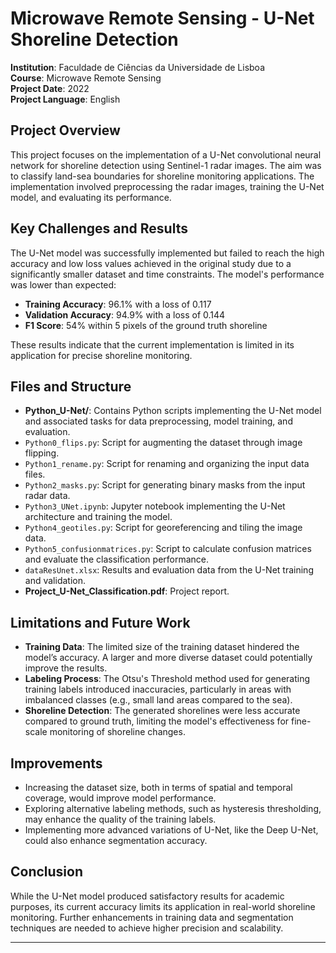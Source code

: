# Microwave Remote Sensing - U-Net Shoreline Detection

**Institution**: Faculdade de Ciências da Universidade de Lisboa  
**Course**: Microwave Remote Sensing  
**Project Date**: 2022  
**Project Language**: English  

## Project Overview

This project focuses on the implementation of a U-Net convolutional neural network for shoreline detection using Sentinel-1 radar images. The aim was to classify land-sea boundaries for shoreline monitoring applications. The implementation involved preprocessing the radar images, training the U-Net model, and evaluating its performance.

## Key Challenges and Results

The U-Net model was successfully implemented but failed to reach the high accuracy and low loss values achieved in the original study due to a significantly smaller dataset and time constraints. The model's performance was lower than expected:
- **Training Accuracy**: 96.1% with a loss of 0.117  
- **Validation Accuracy**: 94.9% with a loss of 0.144  
- **F1 Score**: 54% within 5 pixels of the ground truth shoreline

These results indicate that the current implementation is limited in its application for precise shoreline monitoring.

## Files and Structure

- **Python_U-Net/**: Contains Python scripts implementing the U-Net model and associated tasks for data preprocessing, model training, and evaluation.
- `Python0_flips.py`: Script for augmenting the dataset through image flipping.
- `Python1_rename.py`: Script for renaming and organizing the input data files.
- `Python2_masks.py`: Script for generating binary masks from the input radar data.
- `Python3_UNet.ipynb`: Jupyter notebook implementing the U-Net architecture and training the model.
- `Python4_geotiles.py`: Script for georeferencing and tiling the image data.
- `Python5_confusionmatrices.py`: Script to calculate confusion matrices and evaluate the classification performance.
- `dataResUnet.xlsx`: Results and evaluation data from the U-Net training and validation.
- **Project_U-Net_Classification.pdf**: Project report.

## Limitations and Future Work

- **Training Data**: The limited size of the training dataset hindered the model’s accuracy. A larger and more diverse dataset could potentially improve the results.
- **Labeling Process**: The Otsu's Threshold method used for generating training labels introduced inaccuracies, particularly in areas with imbalanced classes (e.g., small land areas compared to the sea).  
- **Shoreline Detection**: The generated shorelines were less accurate compared to ground truth, limiting the model's effectiveness for fine-scale monitoring of shoreline changes.

## Improvements

- Increasing the dataset size, both in terms of spatial and temporal coverage, would improve model performance.
- Exploring alternative labeling methods, such as hysteresis thresholding, may enhance the quality of the training labels.
- Implementing more advanced variations of U-Net, like the Deep U-Net, could also enhance segmentation accuracy.

## Conclusion

While the U-Net model produced satisfactory results for academic purposes, its current accuracy limits its application in real-world shoreline monitoring. Further enhancements in training data and segmentation techniques are needed to achieve higher precision and scalability.

---
